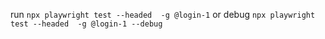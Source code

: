 run
`npx playwright test --headed  -g @login-1`
or debug
`npx playwright test --headed  -g @login-1 --debug`

